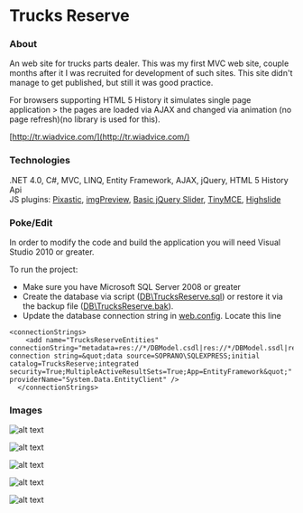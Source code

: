 # Trucks Reserve

### About

An web site for trucks parts dealer. This was my first MVC web site, couple months after it I was recruited for development of such sites. This site didn't manage to get published, but still it was good practice. 

For browsers supporting HTML 5 History it simulates single page application > the pages are loaded via AJAX and changed via animation (no page refresh)(no library is used for this).

[http://tr.wiadvice.com/](http://tr.wiadvice.com/)

### Technologies

.NET 4.0, C#, MVC, LINQ, Entity Framework, AJAX, jQuery, HTML 5 History Api  
JS plugins: [Pixastic](https://github.com/jseidelin/pixastic), [imgPreview](http://james.padolsey.com/demos/imgPreview/full/), [Basic jQuery Slider](http://www.basic-slider.com/), [TinyMCE](http://www.tinymce.com/), [Highslide](http://www.highslide.com/)

### Poke/Edit

In order to modify the code and build the application you will need Visual Studio 2010 or greater.  

To run the project:  
- Make sure you have Microsoft SQL Server 2008 or greater  
- Create the database via script ([DB\TrucksReserve.sql](https://github.com/raste/TrucksReserve/blob/master/DB/TrucksReserve.sql)) or restore it via the backup file ([DB\TrucksReserve.bak](https://github.com/raste/TrucksReserve/blob/master/DB/TrucksReserve.bak)).  
- Update the database connection string in [web.config](https://github.com/raste/TrucksReserve/blob/master/Source/TrucksReserve/Web.config). Locate this line
```
<connectionStrings>
    <add name="TrucksReserveEntities" connectionString="metadata=res://*/DBModel.csdl|res://*/DBModel.ssdl|res://*/DBModel.msl;provider=System.Data.SqlClient;provider connection string=&quot;data source=SOPRANO\SQLEXPRESS;initial catalog=TrucksReserve;integrated security=True;MultipleActiveResultSets=True;App=EntityFramework&quot;" providerName="System.Data.EntityClient" />
  </connectionStrings>
```

### Images

![alt text](https://github.com/raste/TrucksReserve/blob/master/screenshots/home.png "Home")

![alt text](https://github.com/raste/TrucksReserve/blob/master/screenshots/categories.png "Categories")

![alt text](https://github.com/raste/TrucksReserve/blob/master/screenshots/category.png "Category")

![alt text](https://github.com/raste/TrucksReserve/blob/master/screenshots/contacts.png "Contacts")

![alt text](https://github.com/raste/TrucksReserve/blob/master/screenshots/transition.png "Page change slide in shot")
